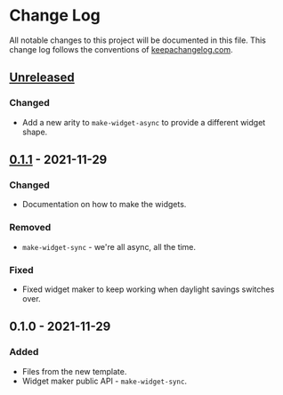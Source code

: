 # Change Log
All notable changes to this project will be documented in this file. This change log follows the conventions of [keepachangelog.com](http://keepachangelog.com/).

## [Unreleased]
### Changed
- Add a new arity to `make-widget-async` to provide a different widget shape.

## [0.1.1] - 2021-11-29
### Changed
- Documentation on how to make the widgets.

### Removed
- `make-widget-sync` - we're all async, all the time.

### Fixed
- Fixed widget maker to keep working when daylight savings switches over.

## 0.1.0 - 2021-11-29
### Added
- Files from the new template.
- Widget maker public API - `make-widget-sync`.

[Unreleased]: https://sourcehost.site/your-name/advent-of-code-2021/compare/0.1.1...HEAD
[0.1.1]: https://sourcehost.site/your-name/advent-of-code-2021/compare/0.1.0...0.1.1
